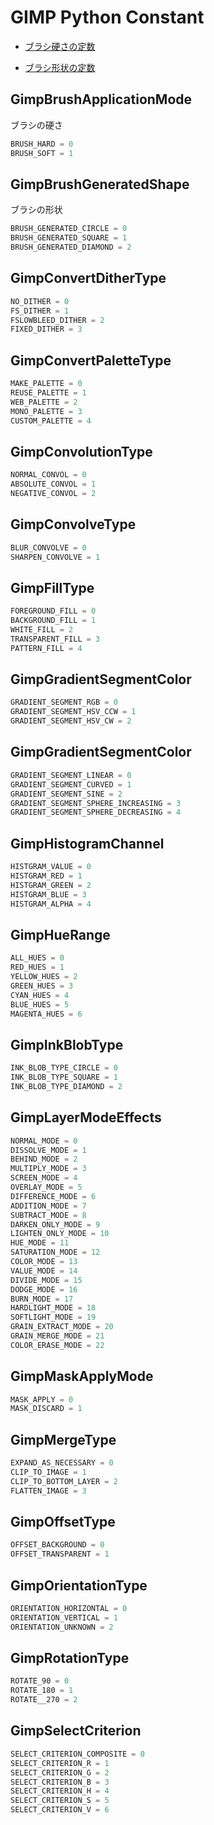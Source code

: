 # GIMP Python Constant

- [ブラシ硬さの定数](#GimpBrushApplicationMode)

- [ブラシ形状の定数](#GimpBrushGeneratedShape)



## GimpBrushApplicationMode

ブラシの硬さ
```python
BRUSH_HARD = 0
BRUSH_SOFT = 1
```

## GimpBrushGeneratedShape

ブラシの形状
```python
BRUSH_GENERATED_CIRCLE = 0
BRUSH_GENERATED_SQUARE = 1
BRUSH_GENERATED_DIAMOND = 2
```

## GimpConvertDitherType

```python
NO_DITHER = 0
FS_DITHER = 1
FSLOWBLEED_DITHER = 2
FIXED_DITHER = 3
```

## GimpConvertPaletteType

```python
MAKE_PALETTE = 0
REUSE_PALETTE = 1
WEB_PALETTE = 2
MONO_PALETTE = 3
CUSTOM_PALETTE = 4
```

## GimpConvolutionType

```python
NORMAL_CONVOL = 0
ABSOLUTE_CONVOL = 1
NEGATIVE_CONVOL = 2
```

## GimpConvolveType

```python
BLUR_CONVOLVE = 0
SHARPEN_CONVOLVE = 1
```

## GimpFillType

```python
FOREGROUND_FILL = 0
BACKGROUND_FILL = 1
WHITE_FILL = 2
TRANSPARENT_FILL = 3
PATTERN_FILL = 4
```

## GimpGradientSegmentColor

```python
GRADIENT_SEGMENT_RGB = 0
GRADIENT_SEGMENT_HSV_CCW = 1
GRADIENT_SEGMENT_HSV_CW = 2
```

## GimpGradientSegmentColor

```python
GRADIENT_SEGMENT_LINEAR = 0
GRADIENT_SEGMENT_CURVED = 1
GRADIENT_SEGMENT_SINE = 2
GRADIENT_SEGMENT_SPHERE_INCREASING = 3
GRADIENT_SEGMENT_SPHERE_DECREASING = 4
```

## GimpHistogramChannel

```python
HISTGRAM_VALUE = 0
HISTGRAM_RED = 1
HISTGRAM_GREEN = 2
HISTGRAM_BLUE = 3
HISTGRAM_ALPHA = 4
```

## GimpHueRange

```python
ALL_HUES = 0
RED_HUES = 1
YELLOW_HUES = 2
GREEN_HUES = 3
CYAN_HUES = 4
BLUE_HUES = 5
MAGENTA_HUES = 6
```

## GimpInkBlobType

```python
INK_BLOB_TYPE_CIRCLE = 0
INK_BLOB_TYPE_SQUARE = 1
INK_BLOB_TYPE_DIAMOND = 2
```

## GimpLayerModeEffects

```python
NORMAL_MODE = 0
DISSOLVE_MODE = 1
BEHIND_MODE = 2
MULTIPLY_MODE = 3
SCREEN_MODE = 4
OVERLAY_MODE = 5
DIFFERENCE_MODE = 6
ADDITION_MODE = 7
SUBTRACT_MODE = 8
DARKEN_ONLY_MODE = 9
LIGHTEN_ONLY_MODE = 10
HUE_MODE = 11
SATURATION_MODE = 12
COLOR_MODE = 13
VALUE_MODE = 14
DIVIDE_MODE = 15
DODGE_MODE = 16
BURN_MODE = 17
HARDLIGHT_MODE = 18
SOFTLIGHT_MODE = 19
GRAIN_EXTRACT_MODE = 20
GRAIN_MERGE_MODE = 21
COLOR_ERASE_MODE = 22
```

## GimpMaskApplyMode

```python
MASK_APPLY = 0
MASK_DISCARD = 1
```

## GimpMergeType

```python
EXPAND_AS_NECESSARY = 0
CLIP_TO_IMAGE = 1
CLIP_TO_BOTTOM_LAYER = 2
FLATTEN_IMAGE = 3
```

## GimpOffsetType

```python
OFFSET_BACKGROUND = 0
OFFSET_TRANSPARENT = 1
```

## GimpOrientationType

```python
ORIENTATION_HORIZONTAL = 0
ORIENTATION_VERTICAL = 1
ORIENTATION_UNKNOWN = 2
```

## GimpRotationType

```python
ROTATE_90 = 0
ROTATE_180 = 1
ROTATE__270 = 2
```

## GimpSelectCriterion

```python
SELECT_CRITERION_COMPOSITE = 0
SELECT_CRITERION_R = 1
SELECT_CRITERION_G = 2
SELECT_CRITERION_B = 3
SELECT_CRITERION_H = 4
SELECT_CRITERION_S = 5
SELECT_CRITERION_V = 6
```